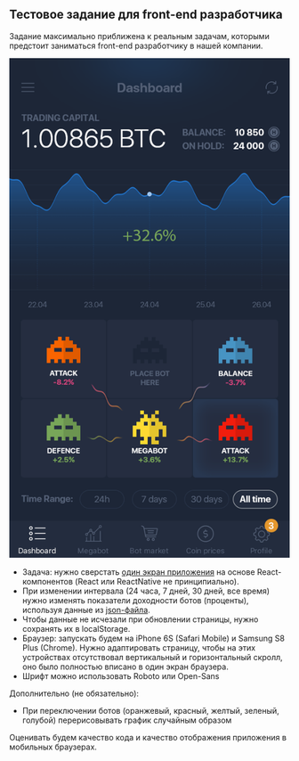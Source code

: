 ## Тестовое задание для front-end разработчика

Задание максимально приближена к реальным задачам, которыми предстоит заниматься front-end разработчику в нашей компании.

![alt](./layout_preview.png)

* Задача: нужно сверстать [один экран приложения](./layout_preview.png) на основе React-компонентов (React или ReactNative не принципиально).
* При изменении интервала (24 часа, 7 дней, 30 дней, все время) нужно изменять показатели доходности ботов (проценты), используя данные из [json-файла](./src/data/data.min.json).
* Чтобы данные не исчезали при обновлении страницы, нужно сохранять их в localStorage.
* Браузер: запускать будем на iPhone 6S (Safari Mobile) и Samsung S8 Plus (Chrome). Нужно адаптировать страницу, чтобы на этих устройствах отсутствовал вертикальный и горизонтальный скролл, оно было полностью вписано в один экран браузера.
* Шрифт можно использовать Roboto или Open-Sans

Дополнительно (не обязательно):

* При переключении ботов (оранжевый, красный, желтый, зеленый, голубой) перерисовывать график случайным образом

Оценивать будем качество кода и качество отображения приложения в мобильных браузерах.
